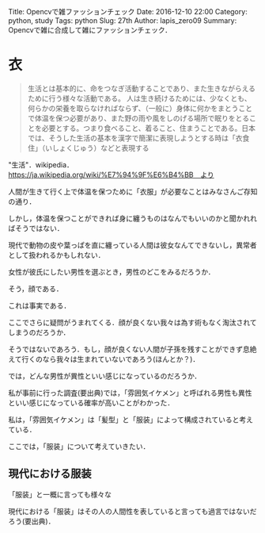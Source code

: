 Title: Opencvで雑ファッションチェック
Date: 2016-12-10 22:00
Category: python, study
Tags: python
Slug: 27th
Author: lapis_zero09
Summary: Opencvで雑に合成して雑にファッションチェック．


# 衣

> 生活とは基本的に、命をつなぎ活動することであり、また生きながらえるために行う様々な活動である。 人は生き続けるためには、少なくとも、何らかの栄養を取らなければならず、（一般に）身体に何かをまとうことで体温を保つ必要があり、また野の雨や風をしのげる場所で眠りをとることを必要とする。つまり食べること、着ること、住まうことである。日本では、そうした生活の基本を漢字で簡潔に表現しようとする時は「衣食住」（いしょくじゅう）などと表現する

"生活"．wikipedia．https://ja.wikipedia.org/wiki/%E7%94%9F%E6%B4%BB　より

人間が生きて行く上で体温を保つために「衣服」が必要なことはみなさんご存知の通り．

しかし，体温を保つことができれば身に纏うものはなんでもいいのかと聞かれればそうではない．

現代で動物の皮や葉っぱを直に纏っている人間は彼女なんてできないし，異常者として扱われるかもしれない．

女性が彼氏にしたい男性を選ぶとき，男性のどこをみるだろうか．

そう，顔である．

これは事実である．

ここでさらに疑問がうまれてくる．顔が良くない我々は為す術もなく淘汰されてしまうのだろうか．

そうではないであろう．もし，顔が良くない人間が子孫を残すことができず息絶えて行くのなら我々は生まれていないであろう(ほんとか？)．

では，どんな男性が異性といい感じになっているのだろうか．

私が事前に行った調査(要出典)では，「雰囲気イケメン」と呼ばれる男性も異性といい感じになっている確率が高いことがわかった．

私は，「雰囲気イケメン」は「髪型」と「服装」によって構成されていると考えている．

ここでは，「服装」について考えていきたい．


## 現代における服装

「服装」と一概に言っても様々な

現代における「服装」はその人の人間性を表していると言っても過言ではないだろう(要出典)．
